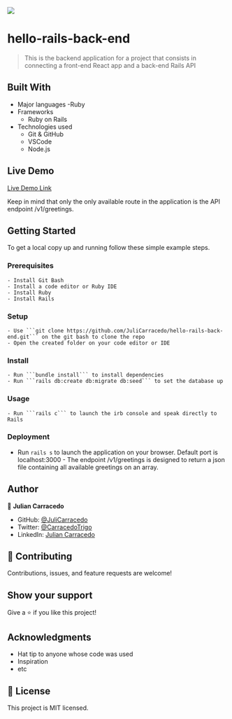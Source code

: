 ![](https://img.shields.io/badge/Microverse-blueviolet)

# hello-rails-back-end

> This is the backend application for a project that consists in connecting a front-end React app and a back-end Rails API


## Built With

- Major languages
    -Ruby
- Frameworks
    - Ruby on Rails
- Technologies used
    - Git & GitHub
    - VSCode
    - Node.js

## Live Demo

[Live Demo Link](https://evening-beyond-80457.herokuapp.com/v1/greetings)

 Keep in mind that only the only available route in the application is the API endpoint /v1/greetings.


## Getting Started

To get a local copy up and running follow these simple example steps.

### Prerequisites

    - Install Git Bash
    - Install a code editor or Ruby IDE
    - Install Ruby
    - Install Rails

### Setup

    - Use ```git clone https://github.com/JuliCarracedo/hello-rails-back-end.git``` on the git bash to clone the repo
    - Open the created folder on your code editor or IDE

### Install

    - Run ```bundle install``` to install dependencies
    - Run ```rails db:create db:migrate db:seed``` to set the database up
    
### Usage

    - Run ```rails c``` to launch the irb console and speak directly to Rails
 
### Deployment

   - Run ```rails s``` to launch the application on your browser. Default port is localhost:3000
    - The endpoint /v1/greetings is designed to return a json file containing all available greetings on an array.


## Author

👤 **Julian Carracedo**

- GitHub: [@JuliCarracedo](https://github.com/JuliCarracedo)
- Twitter: [@CarracedoTrigo](https://twitter.com/CarracedoTrigo)
- LinkedIn: [Julian Carracedo](https://linkedin.com/in/julian-carracedo)

## 🤝 Contributing

Contributions, issues, and feature requests are welcome!

## Show your support

Give a ⭐️ if you like this project!

## Acknowledgments

- Hat tip to anyone whose code was used
- Inspiration
- etc

## 📝 License

This project is MIT licensed.